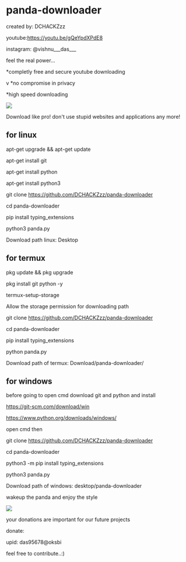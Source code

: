 # panda-downloader

created by: DCHACKZzz

youtube:https://youtu.be/gQeYpdXPdE8

instagram: @vishnu___das___

feel the real power...

*completly free and secure youtube downloading

 v
*no compromise in privacy


*high speed downloading



![](panda-loading.gif)



Download like pro! don't use stupid websites and applications any more!

for linux
-
apt-get upgrade && apt-get update

apt-get install git

apt-get install python

apt-get install python3

git clone https://github.com/DCHACKZzz/panda-downloader

cd panda-downloader

pip install typing_extensions


python3 panda.py



Download path linux: Desktop


for termux
----------
pkg update && pkg upgrade

pkg install git python -y


termux-setup-storage

Allow the storage permission for downloading path

git clone https://github.com/DCHACKZzz/panda-downloader

cd panda-downloader

pip install typing_extensions



python panda.py


Download path of termux: Download/panda-downloader/

for windows
-

before going to open cmd download git and python and install 

https://git-scm.com/download/win

https://www.python.org/downloads/windows/

open cmd  then

git clone https://github.com/DCHACKZzz/panda-downloader

cd panda-downloader

python3 -m pip install typing_extensions

python3 panda.py

Download path of windows: desktop/panda-downloader


wakeup the panda and enjoy the style 


![](final.gif)


your donations are important for our future projects


donate:

upid: das95678@oksbi


feel free to contribute..:)




